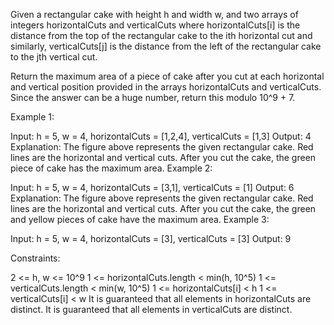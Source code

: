 Given a rectangular cake with height h and width w, and two arrays of integers horizontalCuts and verticalCuts where horizontalCuts[i] is the distance from the top of the rectangular cake to the ith horizontal cut and similarly, verticalCuts[j] is the distance from the left of the rectangular cake to the jth vertical cut.

Return the maximum area of a piece of cake after you cut at each horizontal and vertical position provided in the arrays horizontalCuts and verticalCuts. Since the answer can be a huge number, return this modulo 10^9 + 7.

 

Example 1:



Input: h = 5, w = 4, horizontalCuts = [1,2,4], verticalCuts = [1,3]
Output: 4 
Explanation: The figure above represents the given rectangular cake. Red lines are the horizontal and vertical cuts. After you cut the cake, the green piece of cake has the maximum area.
Example 2:



Input: h = 5, w = 4, horizontalCuts = [3,1], verticalCuts = [1]
Output: 6
Explanation: The figure above represents the given rectangular cake. Red lines are the horizontal and vertical cuts. After you cut the cake, the green and yellow pieces of cake have the maximum area.
Example 3:

Input: h = 5, w = 4, horizontalCuts = [3], verticalCuts = [3]
Output: 9
 

Constraints:

2 <= h, w <= 10^9
1 <= horizontalCuts.length < min(h, 10^5)
1 <= verticalCuts.length < min(w, 10^5)
1 <= horizontalCuts[i] < h
1 <= verticalCuts[i] < w
It is guaranteed that all elements in horizontalCuts are distinct.
It is guaranteed that all elements in verticalCuts are distinct.
